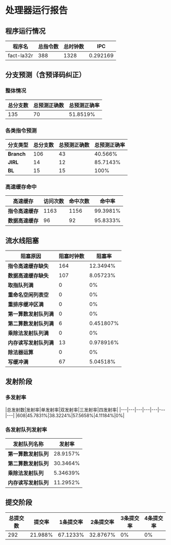 # 处理器运行报告
## 程序运行情况
|程序名|总指令数|总时钟数|IPC|
|---|---|---|---|
|fact-la32r|388|1328|0.292169|

## 分支预测（含预译码纠正）
### 整体情况
|总分支数|总预测正确数|总预测正确率|
|---|---|---|
|135|70|51.8519%|

### 各类指令预测
|分支类型|总分支数|总预测正确数|总预测正确率|
|---|---|---|---|
|**Branch**| 106 | 43 | 40.566%|
|**JIRL**| 14 | 12 | 85.7143%|
|**BL**| 15 | 15 | 100%|

### 高速缓存命中
|高速缓存|访问次数|命中次数|命中率|
|---|---|---|---|
|**指令高速缓存**| 1163 | 1156 | 99.3981%|
|**数据高速缓存**| 96 | 92 | 95.8333%|
## 流水线阻塞
|阻塞原因|阻塞时钟数|阻塞率|
|---|---|---|
|**指令高速缓存缺失**| 164 | 12.3494%|
|**数据高速缓存缺失**| 107 | 8.05723%|
|**取指队列满**| 0 | 0%|
|**重命名空闲列表空**|0 | 0%|
|**重排序缓冲区满**|0 | 0%|
|**第一算数发射队列满**|0 | 0%|
|**第二算数发射队列满**|6 | 0.451807%|
|**乘除法发射队列满**|0 | 0%|
|**内存读写发射队列满**|13 | 0.978916%|
|**除法器运算**|0 | 0%|
|**写缓冲满**|67 | 5.04518%|

## 发射阶段
### 多发射率
|总发射数|发射率|单发射率|双发射率|三发射率|四发射率|
|---|---|---|---|---|---|---|
|608|45.7831%|38.3224%|57.5658%|4.11184%|0%|

### 各发射队列发射率
|发射队列名称|发射率|
|---|---|
|**第一算数发射队列**|28.9157%|
|**第二算数发射队列**|30.3464%|
|**乘除法发射队列**|5.34639%|
|**内存读写发射队列**|11.2952%|

## 提交阶段
|总提交数|提交率|1条提交率|2条提交率|3条提交率|4条提交率|
|---|---|---|---|---|---|
|292|21.988%|67.1233%|32.8767%|0%|0%|
